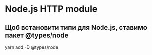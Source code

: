 # Node.js HTTP module

## Щоб встановити типи для Node.js, ставимо пакет @types/node

yarn add -D @types/node
